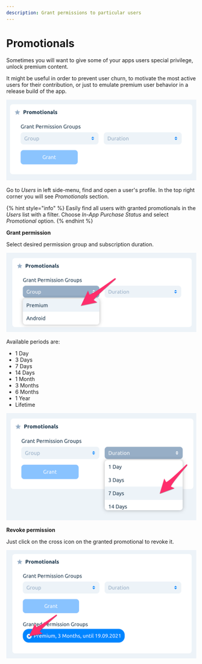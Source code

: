 ```yaml
---
description: Grant permissions to particular users
---
```


# Promotionals

Sometimes you will want to give some of your apps users special privilege, unlock premium content.

It might be useful in order to prevent user churn, to motivate the most active users for their contribution, or just to emulate premium user behavior in a release build of the app.

![](<../.gitbook/assets/Screenshot 2021-06-21 at 14.59.38.png>)

Go to _Users_ in left side-menu, find and open a user's profile. In the top right corner you will see _Promotionals_ section.

{% hint style="info" %}
Easily find all users with granted promotionals in the _Users_ list with a filter. Choose _In-App Purchase Status_ and select _Promotional_ option.
{% endhint %}

**Grant permission**

Select desired permission group and subscription duration.

![Select a Permission Group ](../.gitbook/assets/promo1.png)

Available periods are:

* 1 Day
* 3 Days
* 7 Days
* 14 Days
* 1 Month
* 3 Months
* 6 Months
* 1 Year
* Lifetime

![Select a Duration](../.gitbook/assets/promo2.png)

**Revoke permission**

Just click on the cross icon on the granted promotional to revoke it.

![Revoke granted permission](../.gitbook/assets/promo3.png)

